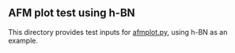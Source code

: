 ## AFM plot test using h-BN

This directory provides test inputs for [afmplot.py](../../src/afmplot.py), using h-BN as an example.

